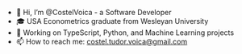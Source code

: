 - 👋 Hi, I’m @CostelVoica - a Software Developer
- 🎓 USA Econometrics graduate from Wesleyan University
- 👀 Working on TypeScript, Python, and Machine Learning projects
- 📫 How to reach me: costel.tudor.voica@gmail.com

<!---
CostelVoica/CostelVoica is a ✨ special ✨ repository because its `README.md` (this file) appears on your GitHub profile.
You can click the Preview link to take a look at your changes.
--->
